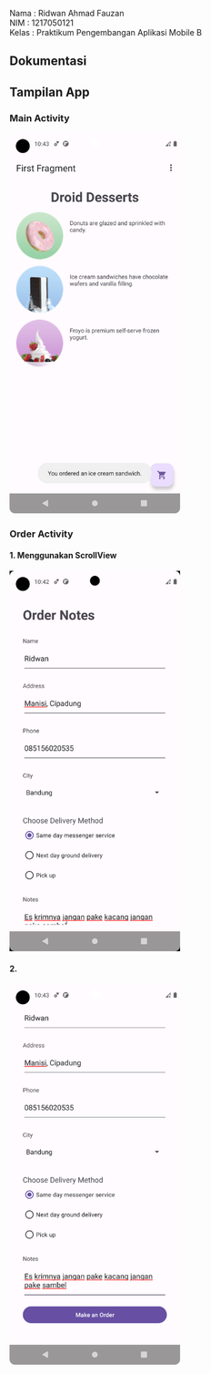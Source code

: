 Nama : Ridwan Ahmad Fauzan\
NIM : 1217050121\
Kelas : Praktikum Pengembangan Aplikasi Mobile B

## Dokumentasi
## Tampilan App
### Main Activity
<img src="./app/image/1.png" alt="ss main activity" width="300" height="auto">

### Order Activity
#### 1. Menggunakan ScrollView
<img src="./app/image/2.png" alt="ss order activity 1" width="300" height="auto">

#### 2. 
<img src="./app/image/3.png" alt="ss order activity 1" width="300" height="auto">
